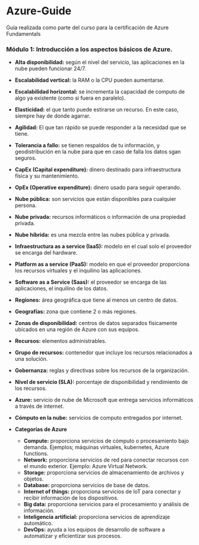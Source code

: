 # Azure-Guide
 Guía realizada como parte del curso para la certificación de Azure Fundamentals


### Módulo 1: Introducción a los aspectos básicos de Azure.
  - **Alta disponibilidad:** según el nivel del servicio, las aplicaciones en la nube pueden funcionar 24/7.
 
  - **Escalabilidad vertical:** la RAM o la CPU pueden aumentarse.
  - **Escalabilidad horizontal:** se incrementa la capacidad de computo de algo ya existente (como si fuera en paralelo).
  - **Elasticidad:** el que tanto puede estirarse un recurso. En este caso, siempre hay de donde agarrar.
  - **Agilidad:** El que tan rápido se puede responder a la necesidad que se tiene.
  
  - **Tolerancia a fallo:** se tienen respaldos de tu información, y geodistribución en la nube para que en caso de falla los         datos sgan seguros.
  - **CapEx (Capital expenditure):** dinero destinado para infraestructura física y su mantenimiento.
  - **OpEx (Operative expenditure):** dinero usado para seguir operando.
  - **Nube pública:** son servicios que están disponibles para cualquier persona.
  - **Nube privada:** recursos informáticos o información de una propiedad privada.
  - **Nube híbrida:** es una mezcla entre las nubes pública y privada.
  - **Infraestructura as a service (IaaS):** modelo en el cual solo el proveedor se encarga del hardware.
  - **Platform as a service (PaaS):** modelo en que el proveedor proporciona los recursos virtuales y el inquilino las              aplicaciones.
  - **Software as a Service (Saas):** el proveedor se encarga de las aplicaciones, el inquilino de los datos.
  - **Regiones:** área geográfica que tiene al menos un centro de datos.
  - **Geografías:** zona que contiene 2 o más regiones.
  - **Zonas de disponibilidad:** centros de datos separados físicamente ubicados en una región de Azure con sus equipos.
  - **Recursos:** elementos administrables.
  - **Grupo de recursos:** contenedor que incluye los recursos relacionados a una solución.
  - **Gobernanza:** reglas y directivas sobre los recursos de la organización.
  - **Nivel de servicio (SLA):** porcentaje de disponibilidad y rendimiento de los recursos.
  - **Azure:** servicio de nube de Microsoft que entrega servicios informáticos a través de internet.
  - **Cómputo en la nube:** servicios de computo entregados por internet.
  - **Categorías de Azure**
      - **Compute:** proporciona servicios de cómputo o procesamiento bajo demanda. Ejemplos; máquinas virtuales, kubernetes,       Azure functions.
      - **Network:** proporciona servicios de red para conectar recursos con el mundo exterior. Ejemplo: Azure Virtual             Network.
      - **Storage:** proporciona servicios de almacenamiento de archivos y objetos.
      - **Database:** proporciona servicios de base de datos.
      - **Internet of things:** proporciona servicios de IoT para conectar y recibir información de los dispositivos.
      - **Big data:** proporciona servicios para el procesamiento y análisis de información.
      - **Inteligencia artificial:** proporciona servicios de aprendizaje automático.
      - **DevOps:** ayuda a los equipos de desarrollo de software a automatizar y eficientizar sus procesos.
  
